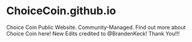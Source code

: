 # ChoiceCoin.github.io
Choice Coin Public Website.
Community-Managed. Find out more about Choice Coin here!
New Edits credited to @BrandenKeck!
             Thank You!!!
